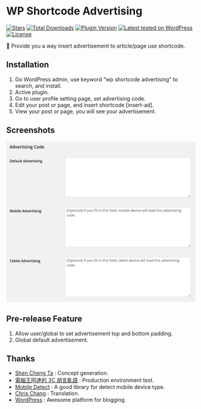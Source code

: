 # WP Shortcode Advertising
[![Stars](https://img.shields.io/wordpress/plugin/r/wp-shortcode-advertising.svg?style=flat-square)](http://wordpress.org/plugins/wp-shortcode-advertising/)
[![Total Downloads](https://img.shields.io/wordpress/plugin/dt/wp-shortcode-advertising.svg?style=flat-square)](http://wordpress.org/plugins/wp-shortcode-advertising/)
[![Plugin Version](https://img.shields.io/wordpress/plugin/v/wp-shortcode-advertising.svg?style=flat-square)](https://wordpress.org/plugins/wp-shortcode-advertising/)
[![Latest tested on WordPress](https://img.shields.io/wordpress/v/wp-shortcode-advertising.svg?style=flat-square)](https://wordpress.org/plugins/wp-shortcode-advertising/)
[![License](https://img.shields.io/packagist/l/rilwis/wp-shortcode-advertising.svg?style=flat-square)](https://wordpress.org/plugins/wp-shortcode-advertising/)

📲 Provide you a way insert advertisement to article/page use shortcode.

## Installation
1. Go WordPress admin, use keyword "wp shortcode advertising" to search, and install.
1. Active plugin.
1. Go to user profile setting page, set advertising code.
1. Edit your post or page, and insert shortcode [insert-ad].
1. View your post or page, you will see your advertisement.

## Screenshots

![Settings](assets/option-page-screenshot.png)

## Pre-release Feature
1. Allow user/global to set advertisement top and bottom padding.
2. Global default advertisement.

## Thanks

* [Shen Cheng Ta](https://www.facebook.com/kocpc) : Concept generation.
* [電腦王阿達的 3C 胡言亂語](https://www.kocpc.com.tw) : Production environment test.
* [Mobile Detect](http://mobiledetect.net/) : A good library for detect mobile device type.
* [Chris Chang](https://github.com/chris1004tw) : Translation.
* [WordPress](https://wordpress.com) : Awesome platform for blogging.
